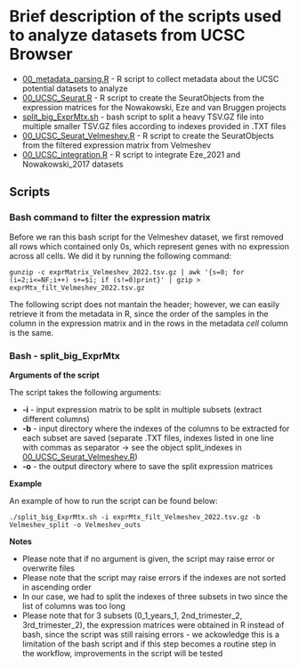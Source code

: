 # Brief description of the scripts used to analyze datasets from UCSC Browser

* [00_metadata_parsing.R](00_metadata_parsing.R) - R script to collect metadata about the UCSC potential datasets to analyze
* [00_UCSC_Seurat.R](00_UCSC_Seurat.R) - R script to create the SeuratObjects from the expression matrices for the Nowakowski, Eze and van Bruggen projects
* [split_big_ExprMtx.sh](split_big_ExprMtx.sh) - bash script to split a heavy TSV.GZ file into multiple smaller TSV.GZ files according to indexes provided in .TXT files
* [00_UCSC_Seurat_Velmeshev.R](00_UCSC_Seurat_Velmeshev.R) - R script to create the SeuratObjects from the filtered expression matrix from Velmeshev
* [00_UCSC_integration.R](00_UCSC_integration.R) -  R script to integrate Eze_2021 and Nowakowski_2017 datasets

## Scripts

### Bash command to filter the expression matrix

Before we ran this bash script for the Velmeshev dataset, we first removed all rows which contained only 0s, which represent genes with no expression across all cells. We did it by running the following command:

```shell
gunzip -c exprMatrix_Velmeshev_2022.tsv.gz | awk '{s=0; for (i=2;i<=NF;i++) s+=$i; if (s!=0)print}' | gzip > exprMtx_filt_Velmeshev_2022.tsv.gz
```

The following script does not mantain the header; however, we can easily retrieve it from the metadata in R, since the order of the samples in the column in the expression matrix and in the rows in the metadata *cell* column is the same. 



### Bash - split_big_ExprMtx

**Arguments of the script**

The script takes the following arguments:
* **-i** - input expression matrix to be split in multiple subsets (extract different columns)
* **-b** - input directory where the indexes of the columns to be extracted for each subset are saved (separate .TXT files, indexes listed in one line with commas as separator -> see  the object split_indexes in [00_UCSC_Seurat_Velmeshev.R](00_UCSC_Seurat_Velmeshev.R))
* **-o** - the output directory where to save the split expression matrices

**Example**

An example of how to run the script can be found below:

```shell
./split_big_ExprMtx.sh -i exprMtx_filt_Velmeshev_2022.tsv.gz -b Velmeshev_split -o Velmeshev_outs
```

**Notes**

* Please note that if no argument is given, the script may raise error or overwrite files
* Please note that the script may raise errors if the indexes are not sorted in ascending order
* In our case, we had to split the indexes of three subsets in two since the list of columns was too long 
* Please note that for 3 subsets (0_1_years_1, 2nd_trimester_2, 3rd_trimester_2), the expression matrices were obtained in R instead of bash, since the script was still raising errors - we ackowledge this is a limitation of the bash script and if this step becomes a routine step in the workflow, improvements in the script will be tested
